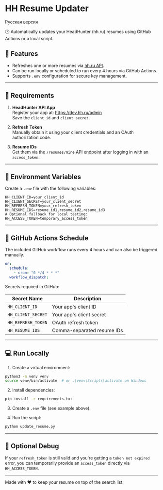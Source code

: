 # HH Resume Updater

[Русская версия](README.md)

🕒 Automatically updates your HeadHunter (hh.ru) resumes using GitHub Actions or a local script.

## 🚀 Features
- Refreshes one or more resumes via [hh.ru API](https://github.com/hhru/api).
- Can be run locally or scheduled to run every 4 hours via GitHub Actions.
- Supports `.env` configuration for secure key management.

---

## 🧰 Requirements

1. **HeadHunter API App**  
   Register your app at: https://dev.hh.ru/admin  
   Save the `client_id` and `client_secret`.

2. **Refresh Token**  
   Manually obtain it using your client credentials and an OAuth authorization code.

3. **Resume IDs**  
   Get them via the `/resumes/mine` API endpoint after logging in with an `access_token`.

---

## 🔐 Environment Variables

Create a `.env` file with the following variables:

```
HH_CLIENT_ID=your_client_id
HH_CLIENT_SECRET=your_client_secret
HH_REFRESH_TOKEN=your_refresh_token
HH_RESUME_IDS=resume_id1,resume_id2,resume_id3
# Optional fallback for local testing:
HH_ACCESS_TOKEN=temporary_access_token
```

---

## 📆 GitHub Actions Schedule

The included GitHub workflow runs every 4 hours and can also be triggered manually.

```yaml
on:
  schedule:
    - cron: "0 */4 * * *"
  workflow_dispatch:
```

Secrets required in GitHub:

| Secret Name         | Description                  |
|---------------------|------------------------------|
| `HH_CLIENT_ID`      | Your app's client ID         |
| `HH_CLIENT_SECRET`  | Your app's client secret     |
| `HH_REFRESH_TOKEN`  | OAuth refresh token          |
| `HH_RESUME_IDS`     | Comma-separated resume IDs   |

---

## 💻 Run Locally

1. Create a virtual environment:

```bash
python3 -m venv venv
source venv/bin/activate  # or .\venv\Scripts\activate on Windows
```

2. Install dependencies:

```bash
pip install -r requirements.txt
```

3. Create a `.env` file (see example above).

4. Run the script:

```bash
python update_resume.py
```

---

## 🧪 Optional Debug

If your `refresh_token` is still valid and you're getting a `token not expired` error,
you can temporarily provide an `access_token` directly via `HH_ACCESS_TOKEN`.

---

Made with ❤️ to keep your resume on top of the search list. 